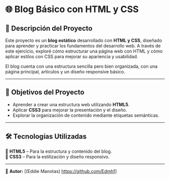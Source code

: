 
# 🌐 **Blog Básico con HTML y CSS**  

## 📖 **Descripción del Proyecto**  
Este proyecto es un **blog estático** desarrollado con **HTML y CSS**, diseñado para aprender y practicar los fundamentos del desarrollo web. A través de este ejercicio, exploré cómo estructurar una página web con HTML y cómo aplicar estilos con CSS para mejorar su apariencia y usabilidad.  

El blog cuenta con una estructura sencilla pero bien organizada, con una página principal, artículos y un diseño responsive básico.  

---

## 🎯 **Objetivos del Proyecto**  
- Aprender a crear una estructura web utilizando **HTML5**.  
- Aplicar **CSS3** para mejorar la presentación y el diseño.  
- Explorar la organización de contenido mediante etiquetas semánticas.  

---

## 🛠 **Tecnologías Utilizadas**  
📜 **HTML5** – Para la estructura y contenido del blog.  
🎨 **CSS3** – Para la estilización y diseño responsivo.  

---

📌 **Autor:** [(Eddie Manotas) https://github.com/Edmh1]  
